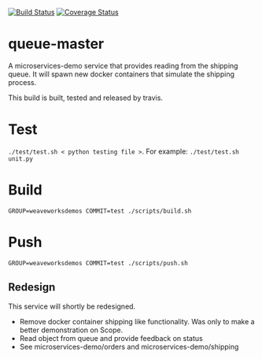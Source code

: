 [![Build Status](https://travis-ci.org/microservices-demo/queue-master.svg?branch=master)](https://travis-ci.org/microservices-demo/queue-master)
[![Coverage Status](https://coveralls.io/repos/github/microservices-demo/queue-master/badge.svg?branch=master)](https://coveralls.io/github/microservices-demo/queue-master?branch=master)

# queue-master

A microservices-demo service that provides reading from the shipping
queue. It will spawn new docker containers that simulate the shipping
process.

This build is built, tested and released by travis.

# Test

`./test/test.sh < python testing file >`. For example: `./test/test.sh
unit.py`

# Build

`GROUP=weaveworksdemos COMMIT=test ./scripts/build.sh`

# Push

`GROUP=weaveworksdemos COMMIT=test ./scripts/push.sh`


## Redesign

This service will shortly be redesigned.

- Remove docker container shipping like functionality. Was only to make
  a better demonstration on Scope.
- Read object from queue and provide feedback on status
- See microservices-demo/orders and microservices-demo/shipping
